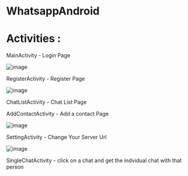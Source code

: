 # WhatsappAndroid

# Activities : 
MainActivity - Login Page

![image](https://user-images.githubusercontent.com/92650578/173927437-9ed43073-141c-4fa4-add1-4bd21c3fb0f3.png)

RegisterActivity - Register Page

![image](https://user-images.githubusercontent.com/92650578/173927813-1ad292fb-ba06-4a03-9720-03c18a1d2680.png)


ChatListActivity - Chat List Page

AddContactActivity - Add a contact Page


![image](https://user-images.githubusercontent.com/92650578/173932388-4eca9e80-9d70-4869-912e-f431057d80a9.png)


SettingActivity - Change Your Server Url


![image](https://user-images.githubusercontent.com/92650578/173932472-a50f88cc-d5cb-440b-8f90-800831e1acd1.png)


SingleChatActivity - click on a chat and get the indvidual chat with that person



